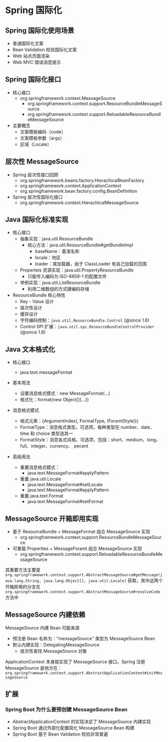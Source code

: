 # Spring 国际化

## Spring 国际化使用场景

* 普通国际化文案
* Bean Validation 校验国际化文案
* Web 站点页面渲染
* Web MVC 错误消息提示



## Spring 国际化接口

* 核心接口
  * org.springframework.context.MessageSource
    * org.springframework.context.support.ResourceBundleMessageSource
    * org.springframework.context.support.ReloadableResourceBundleMessageSource
* 主要概念
  * 文案模板编码（code）
  * 文案模板参数（args）
  * 区域（Locale）
  



## 层次性 MessageSource

* Spring 层次性接口回顾
  * org.springframework.beans.factory.HierachicalBeanFactory
  * org.springframework.context.ApplicationContext
  * org.springframework.bean.factory.config.BeanDefinition
* Spring 层次性国际化接口
  * org.springframework.context.HierachicalMessageSource



## Java 国际化标准实现

* 核心接口
  * 抽象实现：java.util.ResourceBundle
    * 核心方法：java.util.ResourceBundle#getBundleImpl
      * baseName：基准名称
      * locale：地区
      * loader：类加载器，由于 ClassLoader 有自己加载的范围
  * Properteis 资源实现：java.util.PropertyResourceBundle
    * 只能传入编码为 ISO-8859-1 的配置文件 
  * 举例实现：java.util.ListResourceBundle
    * 利用二维数组的方式硬编码存储
* ResourceBundle 核心特性
  * Key - Value 设计
  * 层次性设计
  * 缓存设计
  * 字符编码控制：`java.util.ResourceBundle.Control` (@since 1.6)
  * Control SPI 扩展：`java.util.spi.ResourceBundleControlProvider` (@since 1.8)



## Java 文本格式化

* 核心接口
  * java.text.messageFormat
* 基本用法
  * 设置消息格式模式：new MessageFormat(...)
  * 格式化：format(new Object[]{...})

* 消息格式模式
  * 格式元素：{ArgumentIndex(, FormatType,  (ForamtStyle))}
  * FormatType：消息格式类型，可选项，每种类型在 number、date、time 和 choice 类型选其一
  * FormatStyle：消息各式风格，可选项，包括：short、medium、long、full、integer、currency、 pecent
* 高级用法
  * 重置消息格式模式：
    * java.text.MessageFormat#applyPattern
  * 重置 java.util.Locale
    * java.text.MessageFormat#setLocale
    * java.text.MessageFormat#applyPattern
  * 重置 java.text.Format
    * java.text.MessageFormat#setFormat



## MessageSource 开箱即用实现

* 基于 ResourceBundle + MessageFormat 组合 MessageSource 实现
  * org.springframework.context.support.ResourceBundleMessageSource
* 可重载 Properties + MessageForamt 组合 MessageSource 实现
  * org.springframework.context.support.ReloadableResourceBundleMessageSource

其重要方法主要是 `org.springframework.context.support.AbstractMessageSource#getMessage(java.lang.String, java.lang.Object[], java.util.Locale)` 获取，其中这两个开箱即用的分支在 `org.springframework.context.support.AbstractMessageSource#resolveCode` 方法中



## MessageSource 内建依赖

MessageSource 内建 Bean 可能来源

* 预注册 Bean 名称为："messageSource" 类型为 MessageSource Bean
* 默认内建实现：DelegatingMessageSource
  * 层次性查找 MessageSource 对象

ApplicationContext 本身就实现了 MessageSource 接口，Spring 注册 MessageSource 是地方在：`org.springframework.context.support.AbstractApplicationContext#initMessageSource`



## 扩展

### Spring Boot 为什么要预创建 MessageSource Bean

* AbstractApplicationContext 的实现决定了 MessageSource 内建实现
* Spring Boot 通过外部化配置简化 MessageSource Bean 构建
* Spring Boot 基于 Bean Validation 校验非常普遍